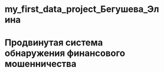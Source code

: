 # my_first_data_project_Бегушева_Элина
# Продвинутая система обнаружения финансового мошенничества

